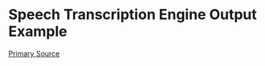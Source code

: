 # Speech Transcription Engine Output Example

[](vtn-standard.example.json ':include :type=code javascript')

[Primary Source](https://github.com/veritone/docs/blob/engine-onboarding/docs/engines/standards/vtn-standard.example.js#L272)
